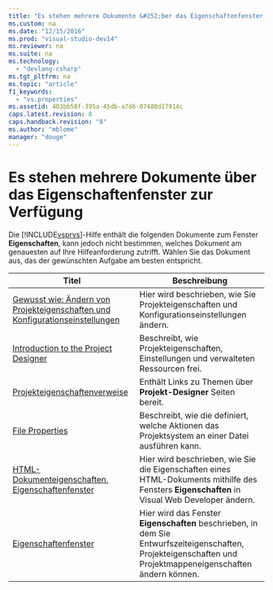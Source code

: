 ```yaml
---
title: "Es stehen mehrere Dokumente &#252;ber das Eigenschaftenfenster zur Verf&#252;gung"
ms.custom: na
ms.date: "12/15/2016"
ms.prod: "visual-studio-dev14"
ms.reviewer: na
ms.suite: na
ms.technology: 
  - "devlang-csharp"
ms.tgt_pltfrm: na
ms.topic: "article"
f1_keywords: 
  - "vs.properties"
ms.assetid: 403bb58f-395a-45db-a7d6-07480d17914c
caps.latest.revision: 8
caps.handback.revision: "8"
ms.author: "mblome"
manager: "douge"
---
```

# Es stehen mehrere Dokumente &#252;ber das Eigenschaftenfenster zur Verf&#252;gung
Die [!INCLUDE[vsprvs](../assembler/masm/includes/vsprvs_md.md)]\-Hilfe enthält die folgenden Dokumente zum Fenster **Eigenschaften**, kann jedoch nicht bestimmen, welches Dokument am genauesten auf Ihre Hilfeanforderung zutrifft. Wählen Sie das Dokument aus, das der gewünschten Aufgabe am besten entspricht.  
  
|Titel|Beschreibung|  
|-----------|------------------|  
|[Gewusst wie: Ändern von Projekteigenschaften und Konfigurationseinstellungen](assetId:///e7184bc5-2f2b-4b4f-aa9a-3ecfcbc48b67)|Hier wird beschrieben, wie Sie Projekteigenschaften und Konfigurationseinstellungen ändern.|  
|[Introduction to the Project Designer](assetId:///898dd854-c98d-430c-ba1b-a913ce3c73d7)|Beschreibt, wie Projekteigenschaften, Einstellungen und verwalteten Ressourcen frei.|  
|[Projekteigenschaftenverweise](../Topic/Project%20Properties%20Reference.md)|Enthält Links zu Themen über **Projekt\-Designer** Seiten bereit.|  
|[File Properties](assetId:///013c4aed-08d6-4dce-a124-ca807ca08959)|Beschreibt, wie die definiert, welche Aktionen das Projektsystem an einer Datei ausführen kann.|  
|[HTML\-Dokumenteigenschaften, Eigenschaftenfenster](../Topic/HTML%20Document%20Properties,%20Properties%20Window.md)|Hier wird beschrieben, wie Sie die Eigenschaften eines HTML\-Dokuments mithilfe des Fensters **Eigenschaften** in Visual Web Developer ändern.|  
|[Eigenschaftenfenster](../Topic/Properties%20Window.md)|Hier wird das Fenster **Eigenschaften** beschrieben, in dem Sie Entwurfszeiteigenschaften, Projekteigenschaften und Projektmappeneigenschaften ändern können.|